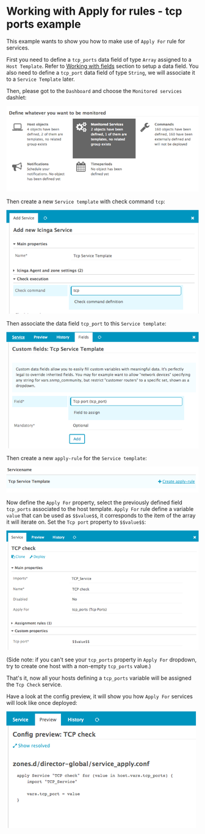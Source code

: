 <a id="Service-apply-for-example"></a>Working with Apply for rules - tcp ports example
==============================================

This example wants to show you how to make use of `Apply For` rule for services.

First you need to define a `tcp_ports` data field of type `Array` assigned to a `Host Template`. 
Refer to [Working with fields](14-Fields-example-interfaces-array.md) section to setup a data field.
You also need to define a `tcp_port` data field of type `String`, we will associate it to a
`Service Template` later.

Then, please got to the `Dashboard` and choose the `Monitored services` dashlet:

![Dashboard - Monitored services](screenshot/director/15_apply-for-services/151_monitored_services.png)

Then create a new `Service template` with check command `tcp`:

![Define service template - tcp](screenshot/director/15_apply-for-services/152_add_service_template.png)

Then associate the data field `tcp_port` to this `Service template`:

![Associate field to service template - tcp_port](screenshot/director/15_apply-for-services/153_add_service_template_field.png)

Then create a new `apply-rule` for the `Service template`:

![Define apply rule](screenshot/director/15_apply-for-services/154_create_apply_rule.png)

Now define the `Apply For` property, select the previously defined field `tcp_ports` associated to
the host template. `Apply For` rule define a variable `value` that can be used as `$$value$$`, it 
corresponds to the item of the array it will iterate on. Set the `Tcp port` property to `$$value$$`:

![Add field to template](screenshot/director/15_apply-for-services/155_configure_apply_for.png)

(Side note: if you can't see your `tcp_ports` property in `Apply For` dropdown, try to create one 
host with a non-empty `tcp_ports` value.)

That's it, now all your hosts defining a `tcp_ports` variable will be assigned the `Tcp Check`
service.

Have a look at the config preview, it will show you how `Apply For` services will look like once 
deployed:

![Host config preview with Array](screenshot/director/15_apply-for-services/156_config_preview.png)
